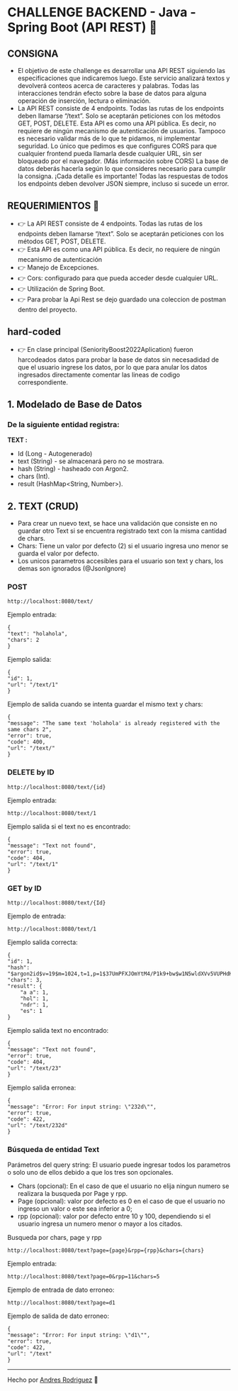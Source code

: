 # CHALLENGE BACKEND - Java - Spring Boot (API REST) 🚀

## CONSIGNA
- El objetivo de este challenge es desarrollar una API REST siguiendo las especificaciones que
indicaremos luego. Este servicio analizará textos y devolverá conteos acerca de caracteres y
palabras. Todas las interacciones tendrán efecto sobre la base de datos para alguna operación
de inserción, lectura o eliminación.
- La API REST consiste de 4 endpoints. Todas las rutas de los endpoints deben llamarse “/text”.
Solo se aceptarán peticiones con los métodos GET, POST, DELETE.
Esta API es como una API pública. Es decir, no requiere de ningún mecanismo de autenticación
de usuarios. Tampoco es necesario validar más de lo que te pidamos, ni implementar seguridad.
Lo único que pedimos es que configures CORS para que cualquier frontend pueda llamarla
desde cualquier URL, sin ser bloqueado por el navegador. (Más información sobre CORS)
La base de datos deberás hacerla según lo que consideres necesario para cumplir la consigna.
¡Cada detalle es importante! Todas las respuestas de todos los endpoints deben devolver JSON
siempre, incluso si sucede un error.

## REQUERIMIENTOS 📖

- 👉 La API REST consiste de 4 endpoints. Todas las rutas de los endpoints deben llamarse “/text”.
  Solo se aceptarán peticiones con los métodos GET, POST, DELETE.
- 👉 Esta API es como una API pública. Es decir, no requiere de ningún mecanismo de autenticación
- 👉 Manejo de Excepciones.
- 👉 Cors: configurado para que pueda acceder desde cualquier URL.
- 👉 Utilización de Spring Boot.
- 👉 Para probar la Api Rest se dejo guardado una coleccion de postman dentro del proyecto.

## hard-coded
- 👉 En clase principal (SeniorityBoost2022Aplication) fueron harcodeados datos para probar la base de datos sin necesadidad de que el usuario ingrese los datos, por lo que para anular los datos ingresados directamente comentar las lineas de codigo correspondiente.

## 1. Modelado de Base de Datos
### De la siguiente entidad registra:
**TEXT :**
- Id (Long - Autogenerado)
- text (String) - se almacenará pero no se mostrara.
- hash (String) - hasheado con Argon2.
- chars (Int).
- result (HashMap<String, Number>).


## 2. TEXT (CRUD)


- Para crear un nuevo text, se hace una validación que consiste en no guardar otro Text si se encuentra registrado text con la misma cantidad de chars.
- Chars: Tiene un valor por defecto (2) si el usuario ingresa uno menor se guarda el valor por defecto.
- Los unicos parametros accesibles para el usuario son text y chars, los demas son ignorados (@JsonIgnore)

### POST
	http://localhost:8080/text/


Ejemplo entrada:

    {
    "text": "holahola",
    "chars": 2
    }

Ejemplo salida:

    {
    "id": 1,
    "url": "/text/1"
    }

Ejemplo de salida cuando se intenta guardar el mismo text y chars:

    {
    "message": "The same text 'holahola' is already registered with the same chars 2",
    "error": true,
    "code": 400,
    "url": "/text/"
    }


### DELETE by ID

	http://localhost:8080/text/{id}

Ejemplo entrada:

    http://localhost:8080/text/1

Ejemplo salida si el text no es encontrado:

    {
    "message": "Text not found",
    "error": true,
    "code": 404,
    "url": "/text/1"
    }

### GET by ID
    
    http://localhost:8080/text/{Id}

Ejemplo de entrada:

    http://localhost:8080/text/1

Ejemplo salida correcta: 

    {
    "id": 1,
    "hash": "$argon2id$v=19$m=1024,t=1,p=1$37UmPFXJOmYtM4/P1k9+bw$w1N5wldXVv5VUPHdK5XJ6WAvxkUfzd9F+poJ7JjC164",
    "chars": 3,
    "result": {
        "a a": 1,
        "hol": 1,
        "ndr": 1,
        "es": 1
    }

Ejemplo salida text no encontrado:

    {
    "message": "Text not found",
    "error": true,
    "code": 404,
    "url": "/text/23"
    }

Ejemplo salida erronea:

    {
    "message": "Error: For input string: \"232d\"",
    "error": true,
    "code": 422,
    "url": "/text/232d"
    }

### Búsqueda de entidad Text

Parámetros del query string:
El usuario puede ingresar todos los parametros o solo uno de ellos debido a que los tres son opcionales.
- Chars (opcional): En el caso de que el usuario no elija ningun numero se realizara la busqueda por Page y rpp.
- Page (opcional): valor por defecto es 0 en el caso de que el usuario no ingreso un valor o este sea inferior a 0;
- rpp (opcional): valor por defecto entre 10 y 100, dependiendo si el usuario ingresa un numero menor o mayor a los citados.


Busqueda por chars, page y rpp

    http://localhost:8080/text?page={page}&rpp={rpp}&chars={chars}

Ejemplo entrada:

    http://localhost:8080/text?page=0&rpp=11&chars=5

Ejemplo de entrada de dato erroneo:

    http://localhost:8080/text?page=d1

Ejemplo de salida de dato erroneo:

    {
    "message": "Error: For input string: \"d1\"",
    "error": true,
    "code": 422,
    "url": "/text"
    }



______________

Hecho por  [Andres Rodriguez](https://github.com/AndrRod/ "Andres Rodriguez") 🎁